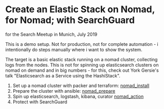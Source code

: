 # Create an Elastic Stack on Nomad, for Nomad; with SearchGuard

for the Search Meetup in Munich, July 2019

This is a demo setup. Not for production, not for complete automation - i intentionally do steps manually where i want to show the system.

The target is a basic elastic stack running on a nomad cluster, collecting logs from the nodes. This is not for spinning up elasticsearch clusters on nomad on demand and in big numbers - for this, check out York Gersie's talk "Elasticsearch as a Service using the HashiStack".

1. Set up a nomad cluster with packer and terraform: [nomad\_install](./nomad_install)
2. Prepare the cluster with ansible: [nomad\_prepare](./nomad_prepare)
3. Spin up elasticsearch, logstash, kibana, curator [nomad\_action](./nomad_action)
3. Protect with SearchGuard
